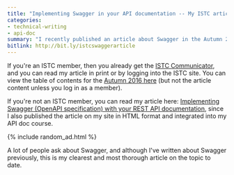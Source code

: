 ```yaml
---
title: "Implementing Swagger in your API documentation -- My ISTC article"
categories:
- technical-writing
- api-doc
summary: "I recently published an article about Swagger in the Autumn 2016 edition of ISTC's magazine, Communicator. ISTC stands for Institute of Scientific and Technical Communicators. My article provides an introduction to using Swagger (now called OpenAPI specification) for publishing your REST API documentation."
bitlink: http://bit.ly/istcswaggerarticle
---
```


If you're an ISTC member, then you already get the [ISTC Communicator](http://www.istc.org.uk/publications-and-resources/communicator/), and you can read my article in print or by logging into the ISTC site. You can view the table of contents for the [Autumn 2016 here](http://www.istc.org.uk/wp-content/uploads/2016/05/Comm1609Web_TOC.pdf) (but not the article content unless you log in as a member).

If you're not an ISTC member, you can read my article here: [Implementing Swagger (OpenAPI specification) with your REST API documentation](https://idratherbewriting.com/learnapidoc/pubapis_swagger_intro.html/), since I also published the article on my site in HTML format and integrated into my API doc course.

{% include random_ad.html %}

A lot of people ask about Swagger, and although I've written about Swagger previously, this is my clearest and most thorough article on the topic to date.
